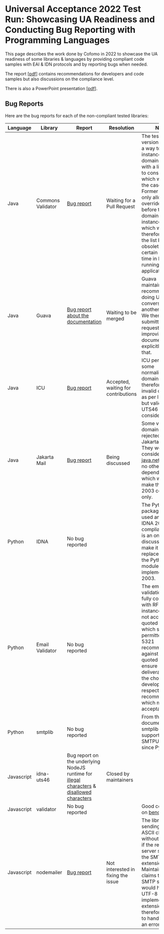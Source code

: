 # Universal Acceptance 2022 Test Run: Showcasing UA Readiness and Conducting Bug Reporting with Programming Languages

This page describes the work done by Cofomo in 2022 to showcase the UA readiness of some libraries & languages by providing 
compliant code samples with EAI & IDN protocols and by reporting bugs when needed.

The report \[[pdf](https://uasg.tech/download/uasg-043-ua-ready-code-samples-in-java-python-and-javascript-en)\] contains recommendations for developers and code samples but also discussions on the compliance level.

There is also a PowerPoint presentation \[[pdf](https://uasg.tech/download/uasg-043a-ua-ready-code-samples-in-java-python-and-javascript-en)\].

## Bug Reports

Here are the bug reports for each of the non-compliant tested libraries:

| Language   | Library           | Report                                                                                                                                                                                   | Resolution                          | Notes                                                                                                                                                                                                                                                                                                                                                            |
|------------|-------------------|------------------------------------------------------------------------------------------------------------------------------------------------------------------------------------------|-------------------------------------|------------------------------------------------------------------------------------------------------------------------------------------------------------------------------------------------------------------------------------------------------------------------------------------------------------------------------------------------------------------|
| Java       | Commons Validator | [Bug report](https://issues.apache.org/jira/browse/VALIDATOR-483)                                                                                                                        | Waiting for a Pull Request          | The tested version includes a way to create instances of domain validator with a list of TLDs to consider valid which was not the case before. Former versions only allowed to override the list before the domain validator instance creation, which would therefore make the list become obsolete after a certain amount of time in long running applications. |
| Java       | Guava             | [Bug report about the documentation](https://github.com/google/guava/pull/5929)                                                                                                          | Waiting to be merged                | Guava maintainers recommend doing U-Label conversion with another library. We then submitted a pull-request improving their documentation to explicitly state that.                                                                                                                                                                                              |
| Java       | ICU               | [Bug report](https://unicode-org.atlassian.net/browse/ICU-21922)                                                                                                                         | Accepted, waiting for contributions | ICU performs some normalization on domain and therefore, some invalid characters as per IDNA 2008 but valid as per UTS46 are considered valid.                                                                                                                                                                                                                   |
| Java       | Jakarta Mail      | [Bug report](https://github.com/eclipse-ee4j/mail/issues/589)                                                                                                                            | Being discussed                     | Some valid domains are rejected by Jakarta mail. They would consider using [java.net.IDN](https://docs.oracle.com/en/java/javase/11/docs/api/java.base/java/net/IDN.html) but no other dependency which would make the fix IDNA 2003 compliant only.                                                                                                             |
| Python     | IDNA              | No bug reported                                                                                                                                                                          |                                     | The Python IDNA package is widely used and fully IDNA 2008 compliant. There is an ongoing discussion to make it a replacement to the Python idn module that implements IDNA 2003.                                                                                                                                                                                |
| Python     | Email Validator   | No bug reported                                                                                                                                                                          |                                     | The email validation is not fully compliant with RFCs. For instance, it does not accept quoted local part which should be permitted. RFC 5321 recommends against using quoted string to ensure email deliverance, so the choice of the developers respects the RFC recommendations which makes it acceptable.                                                    |
| Python     | smtplib           | No bug reported                                                                                                                                                                          |                                     | From the Python documentation, smtplib module supports SMTPUTF8 flag since Python 3.5                                                                                                                                                                                                                                                                            |
| Javascript | idna-uts46        | Bug report on the underlying NodeJS runtime for [illegal characters](https://github.com/nodejs/node/issues/41976) & [disallowed characters](https://github.com/nodejs/node/issues/41977) | Closed by maintainers               |                                                                                                                                                                                                                                                                                                                                                                  |
| Javascript | validator         | No bug reported                                                                                                                                                                          |                                     | Good compliance on [benchmark](https://viagenie.ca/ua/test-results-20200814.html#js-validator-title)                                                                                                                                                                                                                                                             |
| Javascript | nodemailer        | [Bug report](https://github.com/nodemailer/nodemailer/issues/1378)                                                                                                                       | Not interested in fixing the issue  | The library allows sending non-ASCII characters without checking if the remote server support the SMTPUTF8 extension. Maintainers claims that some SMTP servers would handle UTF-8 without implementing the extension and therefore refuses to handle this as an error.                                                                                          |